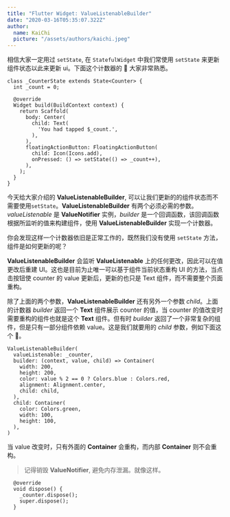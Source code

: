 ```yaml
---
title: "Flutter Widget: ValueListenableBuilder"
date: "2020-03-16T05:35:07.322Z"
author:
  name: KaiChi
  picture: "/assets/authors/kaichi.jpeg"
---
```


相信大家一定用过 `setState`, 在 `StatefulWidget` 中我们常使用 `setState` 来更新组件状态以此来更新 ui。下面这个计数器的 🌰 大家非常熟悉。

```
class _CounterState extends State<Counter> {
  int _count = 0;

  @override
  Widget build(BuildContext context) {
    return Scaffold(
      body: Center(
        child: Text(
          'You had tapped $_count.',
        ),
      ),
      floatingActionButton: FloatingActionButton(
        child: Icon(Icons.add),
        onPressed: () => setState(() => _count++),
      ),
    );
  }
}
```

今天给大家介绍的 **ValueListenableBuilder**, 可以让我们更新的的组件状态而不需要使用`setState`。**ValueListenableBuilder** 有两个必须必需的参数。_valueListenable_ 是 **ValueNotifier** 实例，_builder_ 是一个回调函数，该回调函数根据所监听的值来构建组件，使用 **ValueListenableBuilder** 实现一个计数器。

你会发现这样一个计数器依旧是正常工作的，既然我们没有使用 `setState` 方法，组件是如何更新的呢？

**ValueListenableBuilder** 会监听 **ValueListenable** 上的任何更改，因此可以在值更改后重建 UI。这也是目前为止唯一可以基于组件当前状态重构 UI 的方法，当点击按钮使 counter 的 value 更新后，更新的也只是 Text 组件，而不需要整个页面重构。

除了上面的两个参数，**ValueListenableBuilder** 还有另外一个参数 _child_。上面的计数器 _builder_ 返回一个 **Text** 组件展示 counter 的值，当 counter 的值改变时需要重构的组件也就是这个 **Text** 组件。但有时 _builder_ 返回了一个非常复杂的组件，但是只有一部分组件依赖 value。这是我们就要用的 _child_ 参数，例如下面这个 🌰。

```
ValueListenableBuilder(
  valueListenable: _counter,
  builder: (context, value, child) => Container(
    width: 200,
    height: 200,
    color: value % 2 == 0 ? Colors.blue : Colors.red,
    alignment: Alignment.center,
    child: child,
  ),
  child: Container(
    color: Colors.green,
    width: 100,
    height: 100,
  ),
)
```

当 value 改变时，只有外面的 **Container** 会重构，而内部 **Container** 则不会重构。

> 记得销毁 **ValueNotifier**, 避免内存泄漏。就像这样。

```
  @override
  void dispose() {
    _counter.dispose();
    super.dispose();
  }
```
